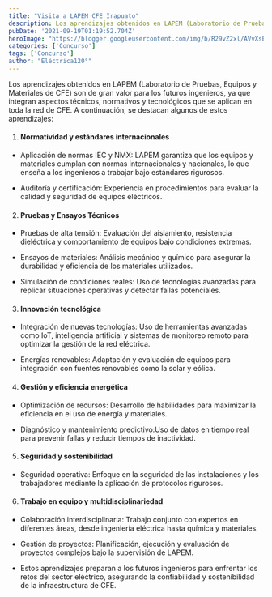 ```yaml
---
title: "Visita a LAPEM CFE Irapuato"
description: Los aprendizajes obtenidos en LAPEM (Laboratorio de Pruebas, Equipos y Materiales de CFE) son de gran valor para los futuros ingenieros
pubDate: '2021-09-19T01:19:52.704Z'
heroImage: "https://blogger.googleusercontent.com/img/b/R29vZ2xl/AVvXsEiPwNG8kJNa9qVG6N00RKnLuExODmO8wy6gY1dh_2am4w3q_KZvLKvrGptSear2sAU2mNK5XB0TwXf9ckqiazjQaEEcz7gX2GPi0juBV993c4zgtS7_DIKnGkABOC214JCl74zG4frj_SJUKr5P8rI7M-ZmQxtPoEPTw2oZt7L_mzfUuhwBATVPNBqlGr1W/s1600/WhatsApp%20Image%202024-10-29%20at%207.15.22%20PM%20(2).jpeg"
categories: ['Concurso']
tags: ['Concurso']
author: "Eléctrica120°"
---
```




Los aprendizajes obtenidos en LAPEM (Laboratorio de Pruebas, Equipos y Materiales de CFE) son de gran valor para los futuros ingenieros, ya que integran aspectos técnicos, normativos y tecnológicos que se aplican en toda la red de CFE. A continuación, se destacan algunos de estos aprendizajes:

1. #### Normatividad y estándares internacionales

- Aplicación de normas IEC y NMX: LAPEM garantiza que los equipos y materiales cumplan con normas internacionales y nacionales, lo que enseña a los ingenieros a trabajar bajo estándares rigurosos.

- Auditoría y certificación: Experiencia en procedimientos para evaluar la calidad y seguridad de equipos eléctricos.

2. #### Pruebas y Ensayos Técnicos

- Pruebas de alta tensión: Evaluación del aislamiento, resistencia dieléctrica y comportamiento de equipos bajo condiciones extremas.

- Ensayos de materiales: Análisis mecánico y químico para asegurar la durabilidad y eficiencia de los materiales utilizados.

- Simulación de condiciones reales: Uso de tecnologías avanzadas para replicar situaciones operativas y detectar fallas potenciales.

3. #### Innovación tecnológica

- Integración de nuevas tecnologías: Uso de herramientas avanzadas como IoT, inteligencia artificial y sistemas de monitoreo remoto para optimizar la gestión de la red eléctrica.

- Energías renovables: Adaptación y evaluación de equipos para integración con fuentes renovables como la solar y eólica.

4. #### Gestión y eficiencia energética

- Optimización de recursos: Desarrollo de habilidades para maximizar la eficiencia en el uso de energía y materiales.

- Diagnóstico y mantenimiento predictivo:Uso de datos en tiempo real para prevenir fallas y reducir tiempos de inactividad.

5. #### Seguridad y sostenibilidad

- Seguridad operativa: Enfoque en la seguridad de las instalaciones y los trabajadores mediante la aplicación de protocolos rigurosos.

6. #### Trabajo en equipo y multidisciplinariedad


- Colaboración interdisciplinaria: Trabajo conjunto con expertos en diferentes áreas, desde ingeniería eléctrica hasta química y materiales.

- Gestión de proyectos: Planificación, ejecución y evaluación de proyectos complejos bajo la supervisión de LAPEM.

- Estos aprendizajes preparan a los futuros ingenieros para enfrentar los retos del sector eléctrico, asegurando la confiabilidad y sostenibilidad de la infraestructura de CFE.

